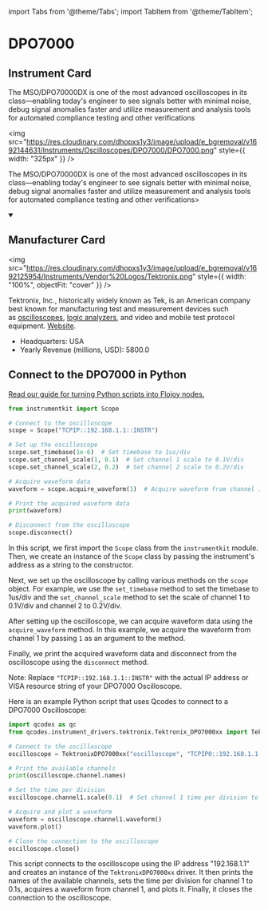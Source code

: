 
import Tabs from '@theme/Tabs';
import TabItem from '@theme/TabItem';

# DPO7000

## Instrument Card

<div className="flex">

<div>

The MSO/DPO70000DX is one of the most advanced oscilloscopes in its class—enabling today's engineer to see signals better with minimal noise, debug signal anomalies faster and utilize measurement and analysis tools for automated compliance testing and other verifications

</div>

<img src="https://res.cloudinary.com/dhopxs1y3/image/upload/e_bgremoval/v1692144631/Instruments/Oscilloscopes/DPO7000/DPO7000.png" style={{ width: "325px" }} />

</div>

The MSO/DPO70000DX is one of the most advanced oscilloscopes in its class—enabling today's engineer to see signals better with minimal noise, debug signal anomalies faster and utilize measurement and analysis tools for automated compliance testing and other verifications>

<details open>
<summary><h2>Manufacturer Card</h2></summary>

<img src="https://res.cloudinary.com/dhopxs1y3/image/upload/e_bgremoval/v1692125954/Instruments/Vendor%20Logos/Tektronix.png" style={{ width: "100%", objectFit: "cover" }} />

Tektronix, Inc., historically widely known as Tek, is an American company best known for manufacturing test and measurement devices such as [oscilloscopes](https://en.wikipedia.org/wiki/Oscilloscope), [logic analyzers](https://en.wikipedia.org/wiki/Logic_analyzer), and video and mobile test protocol equipment. <a href="https://www.tek.com/en">Website</a>.

<ul>
  <li>Headquarters: USA</li>
  <li>Yearly Revenue (millions, USD): 5800.0</li>
</ul>
</details>

## Connect to the DPO7000 in Python

[Read our guide for turning Python scripts into Flojoy nodes.](https://docs.flojoy.ai/custom-nodes/creating-custom-node/)


<Tabs>
<TabItem value="Instrumentkit" label="Instrumentkit">


```python
from instrumentkit import Scope

# Connect to the oscilloscope
scope = Scope("TCPIP::192.168.1.1::INSTR")

# Set up the oscilloscope
scope.set_timebase(1e-6)  # Set timebase to 1us/div
scope.set_channel_scale(1, 0.1)  # Set channel 1 scale to 0.1V/div
scope.set_channel_scale(2, 0.2)  # Set channel 2 scale to 0.2V/div

# Acquire waveform data
waveform = scope.acquire_waveform(1)  # Acquire waveform from channel 1

# Print the acquired waveform data
print(waveform)

# Disconnect from the oscilloscope
scope.disconnect()
```

In this script, we first import the `Scope` class from the `instrumentkit` module. Then, we create an instance of the `Scope` class by passing the instrument's address as a string to the constructor.

Next, we set up the oscilloscope by calling various methods on the `scope` object. For example, we use the `set_timebase` method to set the timebase to 1us/div and the `set_channel_scale` method to set the scale of channel 1 to 0.1V/div and channel 2 to 0.2V/div.

After setting up the oscilloscope, we can acquire waveform data using the `acquire_waveform` method. In this example, we acquire the waveform from channel 1 by passing `1` as an argument to the method.

Finally, we print the acquired waveform data and disconnect from the oscilloscope using the `disconnect` method.

Note: Replace `"TCPIP::192.168.1.1::INSTR"` with the actual IP address or VISA resource string of your DPO7000 Oscilloscope.

</TabItem>
<TabItem value="Qcodes" label="Qcodes">

Here is an example Python script that uses Qcodes to connect to a DPO7000 Oscilloscope:

```python
import qcodes as qc
from qcodes.instrument_drivers.tektronix.Tektronix_DPO7000xx import TektronixDPO7000xx

# Connect to the oscilloscope
oscilloscope = TektronixDPO7000xx("oscilloscope", "TCPIP0::192.168.1.1::INSTR")

# Print the available channels
print(oscilloscope.channel.names)

# Set the time per division
oscilloscope.channel1.scale(0.1)  # Set channel 1 time per division to 0.1s

# Acquire and plot a waveform
waveform = oscilloscope.channel1.waveform()
waveform.plot()

# Close the connection to the oscilloscope
oscilloscope.close()
```

This script connects to the oscilloscope using the IP address "192.168.1.1" and creates an instance of the `TektronixDPO7000xx` driver. It then prints the names of the available channels, sets the time per division for channel 1 to 0.1s, acquires a waveform from channel 1, and plots it. Finally, it closes the connection to the oscilloscope.

</TabItem>
</Tabs>